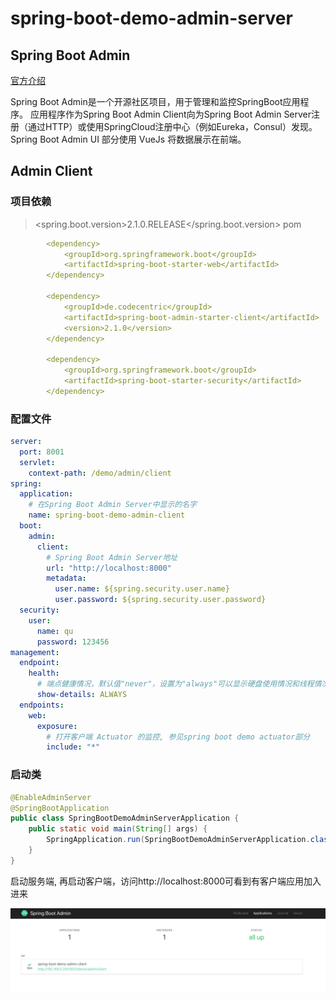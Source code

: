 # spring-boot-demo-admin-server

## Spring Boot Admin
[官方介绍](https://codecentric.github.io/spring-boot-admin/current/#_what_is_spring_boot_admin)

Spring Boot Admin是一个开源社区项目，用于管理和监控SpringBoot应用程序。 应用程序作为Spring Boot Admin Client向为Spring Boot Admin Server注册（通过HTTP）或使用SpringCloud注册中心（例如Eureka，Consul）发现。
Spring Boot Admin UI 部分使用 VueJs 将数据展示在前端。

## Admin Client
### 项目依赖
> <spring.boot.version>2.1.0.RELEASE</spring.boot.version>
pom
```yaml
        <dependency>
            <groupId>org.springframework.boot</groupId>
            <artifactId>spring-boot-starter-web</artifactId>
        </dependency>

        <dependency>
            <groupId>de.codecentric</groupId>
            <artifactId>spring-boot-admin-starter-client</artifactId>
            <version>2.1.0</version>
        </dependency>

        <dependency>
            <groupId>org.springframework.boot</groupId>
            <artifactId>spring-boot-starter-security</artifactId>
        </dependency>
```

### 配置文件
```yaml
server:
  port: 8001
  servlet:
    context-path: /demo/admin/client
spring:
  application:
    # 在Spring Boot Admin Server中显示的名字
    name: spring-boot-demo-admin-client
  boot:
    admin:
      client:
        # Spring Boot Admin Server地址
        url: "http://localhost:8000"
        metadata:
          user.name: ${spring.security.user.name}
          user.password: ${spring.security.user.password}
  security:
    user:
      name: qu
      password: 123456
management:
  endpoint:
    health:
      # 端点健康情况，默认值"never"，设置为"always"可以显示硬盘使用情况和线程情况
      show-details: ALWAYS
  endpoints:
    web:
      exposure:
        # 打开客户端 Actuator 的监控, 参见spring boot demo actuator部分
        include: "*"
```

### 启动类
```java
@EnableAdminServer
@SpringBootApplication
public class SpringBootDemoAdminServerApplication {
    public static void main(String[] args) {
        SpringApplication.run(SpringBootDemoAdminServerApplication.class, args);
    }
}
```

启动服务端, 再启动客户端，访问http://localhost:8000可看到有客户端应用加入进来

![server](./assets/WX20200313-224246.png)

